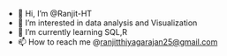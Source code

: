 - 👋 Hi, I’m @Ranjit-HT
- 👀 I’m interested in data analysis and Visualization
- 🌱 I’m currently learning SQL,R
- 📫 How to reach me @ranjitthiyagarajan25@gmail.com

<!---
Ranjit-HT/Ranjit-HT is a ✨ special ✨ repository because its `README.md` (this file) appears on your GitHub profile.
You can click the Preview link to take a look at your changes.
--->
